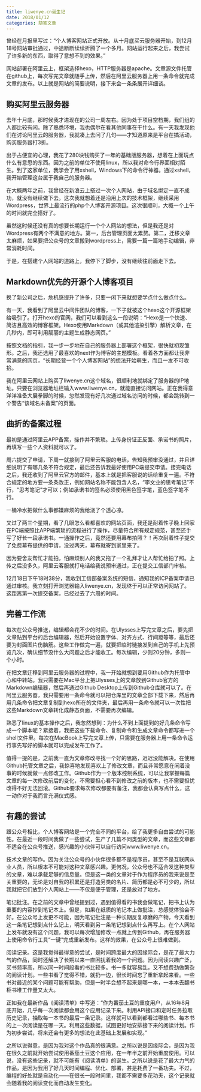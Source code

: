 ```yaml
---
title: liwenye.cn诞生记
date: 2018/01/12
categories: 随笔文章
---
```

曾经在月报里写过：“个人博客网站正式开放。从十月底买云服务器开始，到12月18号网站审批通过，中途断断续续折腾了一个多月。网站运行起来之后，我尝试了许多新的东西，取得了意想不到的效果。”

网站部署在阿里云上，框架选择hexo，HTTP服务器是apache。文章源文件托管在github上，每次写完文章就随手上传，然后在阿里云服务器上用一条命令就完成文章的发布。以上就是网站的简要说明，接下来会一条条展开详细谈。

<!-- more -->

## 购买阿里云服务器
去年十月底，那时候我才进现在的公司一周左右。因为处于项目空档期，我们组的人都比较有闲。除了熟悉环境，我也偶尔在看其他同事在干什么。有一天我发现他们在讨论阿里云的服务器，我就凑上去问了几句——才知道原来是平台在搞活动，购买服务器打3折。

出于占便宜的心理，我花了280块钱购买了一年的基础版服务器，想着在上面玩点什么有意思的东西。因为之前的单位不使用linux，所以我对命令行界面相对陌生。到了这家单位，我学会了用xshell，Windows下的命令行神器。通过xshell，我开始管理这台属于我自己的服务器。

在大概两年之前，我曾经在新浪云上搭过一次个人网站，由于域名绑定一直不成功，就没有继续做下去。这次我就想着还是沿用上次的技术框架，继续采用Wordpress，世界上最流行的php个人博客开源项目。这次很顺利，大概一个上午的时间就完全搭好了。

虽然这时候还没有真的想要长期运行一个个人网站的想法，但是我还是对Wordpress有两个不满意的地方。第一，后台管理页面太累赘。第二，迁移文章太麻烦，如果要把公众号的文章搬到wordpress上，需要一篇一篇地手动编辑，非常消耗时间。

于是，在搭建个人网站的道路上，我停下了脚步，没有继续往前面走下去。

## Markdown优先的开源个人博客项目
换了新公司之后，危机感提升了许多，只要一闲下来就想要学点什么做点什么。

有一天，我看到了阿里云中间件团队的博客，一下子就被这个hexo这个开源框架给吸引了。打开hexo的官网，我们可以看到这么一段说明：“Hexo是一个快速、简洁且高效的博客框架。Hexo使用Markdown（或其他渲染引擎）解析文章，在几秒内，即可利用靓丽的主题生成静态网页。”

按照文档的指引，我一步一步地在自己的服务器上部署这个框架，很快就初现雏形。之后，我还选用了最喜欢的next作为博客的主题模板。看着各方面都让我非常满意的网页，“长期经营一个个人博客网站”的想法开始萌生，而且一发不可收拾。

我在阿里云网站上购买了liwenye.cn这个域名，很顺利地就绑定了服务器的IP地址。只要在浏览器地址栏输入www.liwenye.cn，就能直接访问网站。正在我得意洋洋准备大展拳脚的时候，忽然发现有好几次通过域名访问的时候，都会跳转到一个警告“该域名未备案”的页面。

## 曲折的备案过程
最初是通过阿里云APP备案，操作并不繁琐。上传身份证正反面、承诺书的照片，再填写一些个人资料就可以了。

周六提交了申请，下周一就接到了阿里云客服的电话，告知我预审没通过，并且详细说明了有哪几条不符合规定，最后还告诉我最好使用PC端提交申请。接完电话之后，我还收到了阿里云官方的邮件，基本上就是把客服说的话给重复一遍。不符合规定的地方要一条条改正，例如网站名称不能包含人名，“李文业的思考笔记”不行，“思考笔记”才可以；例如承诺书的签名必须使用黑色签字笔，蓝色签字笔不行。

一桶冷水把做什么事都嫌麻烦的我给浇了个透心凉。

又过了两三个星期，看了几眼怎么看都喜欢的网站页面，我还是耐着性子晚上回家在PC端按照比APP端繁琐的流程进行了操作，尽量符合所有规定规范，甚至还手写了好长一段承诺书。一通操作之后，竟然还要用幕布拍照？！再次耐着性子提交了免费幕布提供的申请，没过两天，幕布就寄到家里来了。

因为要舍友帮忙才能拍，怕麻烦别人的我又拖了一个礼拜才让人帮忙给拍了照。上传之后没多久，阿里云客服就打电话给我说预审通过，正在提交工信部门审核。

12月18日下午18时38分，我收到工信部备案系统的短信，通知我的ICP备案申请已通过审核。我立刻打开浏览器输入liwenye.cn，发现终于可以正常访问网站了。这距离第一次提交备案，已经过去了六周的时间。

## 完善工作流
每次在公众号推送，编辑都会花不少的时间。在Ulysses上写完文章之后，要先把文章贴到平台的后台编辑器，然后开始设置字体、对齐方式、行间距等等，最后还要为封面图片伤脑筋。这些工作做完一遍，就要把临时链接发到自己的手机上先预览几次，确认细节没什么大问题之后才能收工。每次编辑，少则20分钟，多则一个小时。

在把文章迁移到阿里云服务器的过程中，我一开始就想到要用Github作为托管中心和中转站。我只需要在Mac平台上把Ulysses上的文章放到Github官方的Markdown编辑器，然后再通过Github Desktop上传到Github仓库就可以了。在阿里云服务器，我只需要用一条命令就可以把仓库里的文章全部下载下来，然后再用几条命令把文章复制到hexo所在的文件夹，最后再用一条命令就可以一次性把这些Markdown文章转化成静态页面，不需要再次编辑。

熟悉了linux的基本操作之后，我忽然想到：为什么不到上面提到的好几条命令写成一个脚本呢？紧接着，我把这些下载命令、复制命令和生成文章命令都写进一个shell文件里。每次在MacBook上写完文章上传，只需要在服务器上用一条命令运行事先写好的脚本就可以完成发布工作了。

值得一提的是，之前我一直为文章修改寻找一个好的思路，迟迟没能解决。在使用Github托管文章之后，我惊喜地发现喜欢上了修改文章，而且非常愿意在闲着没事的时候就做一点修改工作。Github作为一个版本控制系统，可以让我掌握每篇文章的每一次修改前后的变化，不需要担心看不到修改之前的版本，也不需要担忧改得不好无法回滚。Github要求每次修改都要有备注，我都会认真写点什么，这一动作对于我而言充满仪式感。

## 有趣的尝试
跟公众号相比，个人博客网站是一个完全不同的平台，给了我更多自由尝试的可能性。在最近一段时间我做了一些尝试，生产了几篇不同类型的文章，而这些文章都不适合在公众号推送，感兴趣的小伙伴可以自行访问www.liwenye.cn。

技术文章的写作。因为关注公众号的小伙伴很多都不是程序员，甚至不是互联网从业人员，所以根本不可能对这种文章感兴趣。更何况，公众号也不适合发这种类型的文章，难以承载足够的信息量。但是这一类的文章对于作为程序员的我来说是至关重要的，无论是对自我的积累还是打造另类的名片、简历都是必不可少的，所以我就把它们放到个人网站上——不仅是便于管理，还是放对了地方。

笔记批注。在之前的文章中曾经提到过，遇到值得看的书我会做笔记，把书上认为重要的内容抄到笔记本上。但是，如果在纸质的笔记本上做批注，总感觉体验会不好。在公众号上发更不可能，因为笔记批注是一种长期反复琢磨的产物，今天看到这一条笔记想到点什么记上，明天看到另一条笔记想到点什么再写上。在个人网站上发布就没有这个问题，我可以每次增加修改一点就上传到Github，再在服务器上使用命令行工具“一键”完成重新发布。这样的效果，在公众号上很难做到。

阅读记录。这是我觉得最得意的尝试，是时间跨度最大的因缘际会，是花了最大力气的作品，同时还解决了长期以来一直困扰着我的一个问题。因为阅读兴趣广泛，买书频率高，所以同一时间段看的书比较多。书一多就容易乱，又不想费劲做繁杂的阅读计划。一些书看了觉得不错，就扔一边，很长时间忘了重新拿起来看。一些书对最近的某个问题可能有帮助，但是一时半会想不起来是哪一本，一本本去翻书柜书堆工作量又太大。

正如我在最新作品《阅读清单》中写道：“作为番茄土豆的重度用户，从16年8月底开始，几乎每一次阅读都会用这个应用记录下来。利用API接口和定时任务拉取历史记录，抽取每一本书的最后一条记录。这样就可以看到都看过哪些书、每本书的上一次阅读是在哪一天。利用这些数据，试图更好地安排接下来的阅读计划。作为初步尝试，将来还会有更多的想法在此基础上发展和实现。”

之所以说得意，是因为我对这个作品真的很满意。之所以说是因缘际会，是因为我在很久之前就开始尝试使用番茄土豆这个应用，在一年半之前开始重度使用。可以说，没有这些记录，就不可能有《阅读清单》的诞生。之所以说是花了最大力气的作品，是因为我用了好几天时间编程、优化、部署，甚是耗费了一番功夫。不过，编程的好处就是自动化——在很长一段时间里，我都不需要多花功夫，这个记录就会随着我的阅读变化而自动发生变化。
